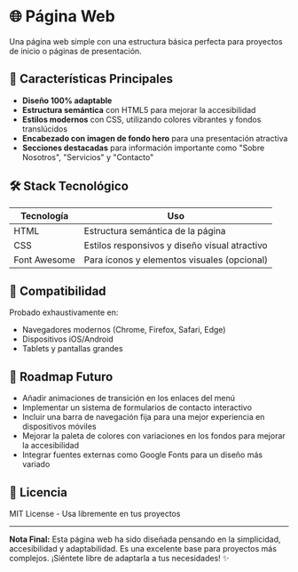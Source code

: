 # 🌐 Página Web

Una página web simple con una estructura básica perfecta para proyectos de inicio o páginas de presentación.

## 🌟 Características Principales

- **Diseño 100% adaptable** 
- **Estructura semántica** con HTML5 para mejorar la accesibilidad
- **Estilos modernos** con CSS, utilizando colores vibrantes y fondos translúcidos
- **Encabezado con imagen de fondo hero** para una presentación atractiva
- **Secciones destacadas** para información importante como "Sobre Nosotros", "Servicios" y "Contacto"

## 🛠 Stack Tecnológico

| Tecnología  | Uso                                           |
|-------------|-----------------------------------------------|
| HTML        | Estructura semántica de la página             |
| CSS         | Estilos responsivos y diseño visual atractivo |
| Font Awesome| Para íconos y elementos visuales (opcional)   |

## 📱 Compatibilidad

Probado exhaustivamente en:

- Navegadores modernos (Chrome, Firefox, Safari, Edge)
- Dispositivos iOS/Android
- Tablets y pantallas grandes


## 🔮 Roadmap Futuro

- Añadir animaciones de transición en los enlaces del menú
- Implementar un sistema de formularios de contacto interactivo
- Incluir una barra de navegación fija para una mejor experiencia en dispositivos móviles
- Mejorar la paleta de colores con variaciones en los fondos para mejorar la accesibilidad
- Integrar fuentes externas como Google Fonts para un diseño más variado

## 📄 Licencia

MIT License - Usa libremente en tus proyectos

---

**Nota Final:** Esta página web ha sido diseñada pensando en la simplicidad, accesibilidad y adaptabilidad. Es una excelente base para proyectos más complejos. ¡Siéntete libre de adaptarla a tus necesidades! ✨
